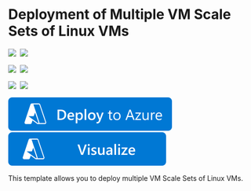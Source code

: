 # Deployment of Multiple VM Scale Sets of Linux VMs

<IMG SRC="https://azurequickstartsservice.blob.core.windows.net/badges/301-multi-vmss-linux/PublicLastTestDate.svg" />&nbsp;
<IMG SRC="https://azurequickstartsservice.blob.core.windows.net/badges/301-multi-vmss-linux/PublicDeployment.svg" />&nbsp;

<IMG SRC="https://azurequickstartsservice.blob.core.windows.net/badges/301-multi-vmss-linux/FairfaxLastTestDate.svg" />&nbsp;
<IMG SRC="https://azurequickstartsservice.blob.core.windows.net/badges/301-multi-vmss-linux/FairfaxDeployment.svg" />&nbsp;

<IMG SRC="https://azurequickstartsservice.blob.core.windows.net/badges/301-multi-vmss-linux/BestPracticeResult.svg" />&nbsp;
<IMG SRC="https://azurequickstartsservice.blob.core.windows.net/badges/301-multi-vmss-linux/CredScanResult.svg" />&nbsp;

<a href="https://portal.azure.com/#create/Microsoft.Template/uri/https%3A%2F%2Fraw.githubusercontent.com%2FAzure%2Fazure-quickstart-templates%2Fmaster%2F301-multi-vmss-linux%2Fazuredeploy.json" target="_blank">
    <img src="https://raw.githubusercontent.com/Azure/azure-quickstart-templates/master/1-CONTRIBUTION-GUIDE/images/deploytoazure.svg"/>
</a>
<a href="http://armviz.io/#/?load=https%3A%2F%2Fraw.githubusercontent.com%2FAzure%2Fazure-quickstart-templates%2Fmaster%2F301-multi-vmss-linux%2Fazuredeploy.json" target="_blank">
    <img src="https://raw.githubusercontent.com/Azure/azure-quickstart-templates/master/1-CONTRIBUTION-GUIDE/images/visualizebutton.svg"/>
</a>

This template allows you to deploy multiple VM Scale Sets of Linux VMs.


